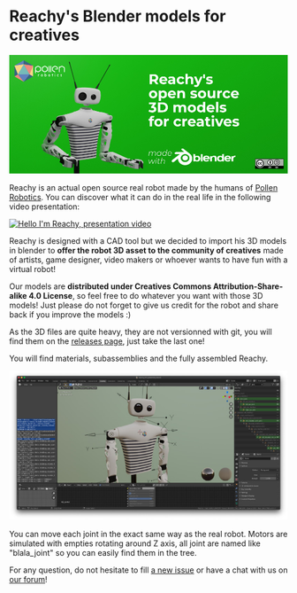 # Reachy's Blender models for creatives

![repository_banner](docs/banner.jpg)

Reachy is an actual open source real robot made by the humans of [Pollen Robotics](https://www.pollen-robotics.com/). You can discover what it can do in the real life in the following video presentation:

[![Hello I'm Reachy, presentation video](https://img.youtube.com/vi/iSL39WFxCLE/0.jpg)](https://www.youtube.com/watch?v=iSL39WFxCLE)

Reachy is designed with a CAD tool but we decided to import his 3D models in blender to **offer the robot 3D asset to the community of creatives** made of artists, game designer, video makers or whoever wants to have fun with a virtual robot! 

Our models are **distributed under Creatives Commons Attribution-Share-alike 4.0 License**, so feel free to do whatever you want with those 3D models! Just please do not forget to give us credit for the robot and share back if you improve the models :)

As the 3D files are quite heavy, they are not versionned with git, you will find them on the [releases page](/releases), just take the last one!

You will find materials, subassemblies and the fully assembled Reachy. 

![](docs/blender_view.jpg)

You can move each joint in the exact same way as the real robot. Motors are simulated with empties rotating around Z axis, all joint are named like "blala_joint" so you can easily find them in the tree.

For any question, do not hesitate to fill [a new issue](/issues) or have a chat with us on [our forum](https://forum.pollen-robotics.com/)!
